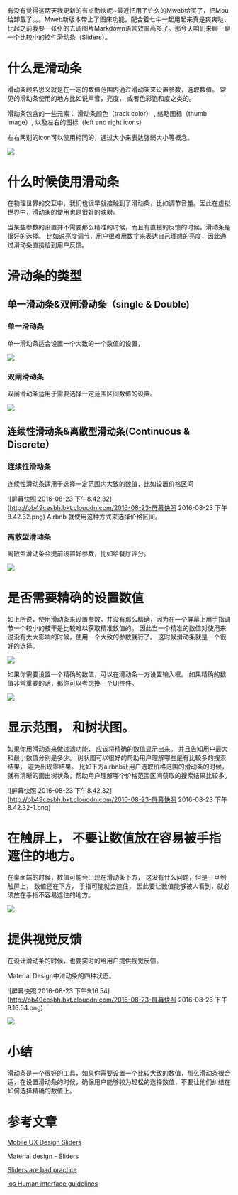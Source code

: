 有没有觉得这两天我更新的有点勤快呢~最近把用了许久的Mweb给买了，把Mou给卸载了。。。Mweb新版本带上了图床功能，配合着七牛一起用起来真是爽爽哒，比起之前我要一张张的去调图片Markdown语言效率高多了。那今天咱们来聊一聊一个比较小的控件滑动条（Sliders）。


# 什么是滑动条

滑动条顾名思义就是在一定的数值范围内通过滑动条来设置参数，选取数值。 
常见的滑动条使用的地方比如说声音，亮度， 或者色彩饱和度之类的。 

滑动条包含的一些元素： 滑动条颜色（track color） , 缩略图标（thumb image）, 以及左右的图标（left and right icons）

左右两别的icon可以使用相同的，通过大小来表达强弱大小等概念。 

![](http://ob49cesbh.bkt.clouddn.com/2016-08-23-14719548789029.jpg)



# 什么时候使用滑动条

在物理世界的交互中，我们也很早就接触到了滑动条，比如调节音量。因此在虚拟世界中，滑动条的使用也是很好的映射。

当某些参数的设置并不需要那么精准的时候，而且有直接的反馈的时候，滑动条是很好的选择。 比如说亮度调节，用户很难用数字来表达自己理想的亮度，因此通过滑动条直接给到用户反馈。 


# 滑动条的类型

## 单一滑动条&双闸滑动条（single & Double) 

### 单一滑动条

单一滑动条适合设置一个大致的一个数值的设置， 

![](http://ob49cesbh.bkt.clouddn.com/2016-08-23-14719555565664.jpg)

### 双闸滑动条

双闸滑动条适用于需要选择一定范围区间数值的设置。 


![](http://ob49cesbh.bkt.clouddn.com/2016-08-23-14719556417042.jpg)


## 连续性滑动条&离散型滑动条(Continuous & Discrete）

### 连续性滑动条

连续性滑动条适用于选择一定范围内大致的数值，比如设置价格区间

![屏幕快照 2016-08-23 下午8.42.32](http://ob49cesbh.bkt.clouddn.com/2016-08-23-屏幕快照 2016-08-23 下午8.42.32.png)
Airbnb 就使用这种方式来选择价格区间。 

### 离散型滑动条 

离散型滑动条会提前设置好参数，比如给餐厅评分。


![](http://ob49cesbh.bkt.clouddn.com/2016-08-23-14719562679855.jpg)



# 是否需要精确的设置数值


如上所说，使用滑动条来设置参数，并没有那么精确，因为在一个屏幕上用手指调节一个较小的枝干是比较难以获取精准数值的。 因此当一个精准的数值对使用来说没有太大影响的时候，使用一个大致的参数就行了。 这时候滑动条就是一个很好的选择。 

![](http://ob49cesbh.bkt.clouddn.com/2016-08-23-14719566231092.jpg)

如果你需要设置一个精确的数值，可以在滑动条一方设置输入框。 如果精确的数值非常重要的话，那你可以考虑换一个UI控件。

![](http://ob49cesbh.bkt.clouddn.com/2016-08-23-14719572998529.jpg)


# 显示范围， 和树状图。


如果你用滑动条来做过滤功能， 应该将精确的数值显示出来。 并且告知用户最大和最小数值分别是多少。 树状图可以很好的帮助用户理解哪些是有比较多的搜索结果， 避免出现零结果。 比如下方airbnb让用户选取价格范围的滑动条的时候，就有清晰的画出树状条，帮助用户理解哪个价格范围区间获取的搜索结果比较多。 

![屏幕快照 2016-08-23 下午8.42.32](http://ob49cesbh.bkt.clouddn.com/2016-08-23-屏幕快照 2016-08-23 下午8.42.32-1.png)

# 在触屏上， 不要让数值放在容易被手指遮住的地方。 

在桌面端的时候，数值可能会出现在滑动条下方， 这没有什么问题，但是一旦到触屏上， 数值还在下方， 手指可能就会遮住， 因此要让数值能够被人看到，就必须放在手指不容易遮住的地方。

![](http://ob49cesbh.bkt.clouddn.com/2016-08-23-14719577140308.jpg)


# 提供视觉反馈

在设计滑动条的时候，也要实时的给用户提供视觉反馈。 

Material Design中滑动条的四种状态。 

![屏幕快照 2016-08-23 下午9.16.54](http://ob49cesbh.bkt.clouddn.com/2016-08-23-屏幕快照 2016-08-23 下午9.16.54.png)


![](http://ob49cesbh.bkt.clouddn.com/2016-08-23-14719581095365.jpg)


# 小结
滑动条是一个很好的工具，如果你需要设置一个比较大致的数值，那么滑动条很合适，在设置滑动条的时候，确保用户能够较为轻松的选择数值，不要让他们纠结在如何选择精确的数值上。 


# 参考文章

[Mobile UX Design Sliders](https://uxplanet.org/mobile-ux-design-sliders-761ce4bb2a86#.q7x82km7h)

[Material design - Sliders](https://material.google.com/components/sliders.html#sliders-discrete-slider)

[Sliders are bad practice](https://medium.com/@paulvddool/sliders-are-bad-practice-b56c3b7a6e19#.23ij3wymh)

[ios Human interface guidelines](https://developer.apple.com/ios/human-interface-guidelines/ui-controls/sliders/)




